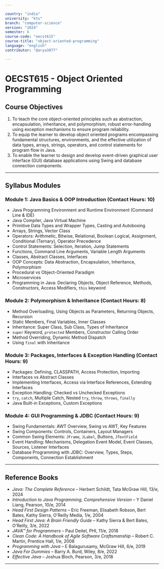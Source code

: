 ```yaml
---

country: "india"
university: "ktu"
branch: "computer-science"
version: "2024"
semester: 6
course-code: "oecst615"
course-title: "object-oriented-programming"
language: "english"
contributor: "@arya3077"

---
```


# OECST615 - Object Oriented Programming

## Course Objectives

1. To teach the core object-oriented principles such as abstraction, encapsulation, inheritance, and polymorphism, robust error-handling using exception mechanisms to ensure program reliability.  
2. To equip the learner to develop object oriented programs encompassing fundamental structures, environments, and the effective utilization of data types, arrays, strings, operators, and control statements for program flow in Java.  
3. To enable the learner to design and develop event-driven graphical user interface (GUI) database applications using Swing and database connection components.  

---

## Syllabus Modules

### Module 1: Java Basics & OOP Introduction (Contact Hours: 10)

- Java Programming Environment and Runtime Environment (Command Line & IDE)  
- Java Compiler, Java Virtual Machine  
- Primitive Data Types and Wrapper Types, Casting and Autoboxing  
- Arrays, Strings, Vector Class  
- Operators: Arithmetic, Bitwise, Relational, Boolean Logical, Assignment, Conditional (Ternary), Operator Precedence  
- Control Statements: Selection, Iteration, Jump Statements  
- Functions, Command Line Arguments, Variable Length Arguments  
- Classes, Abstract Classes, Interfaces  
- OOP Concepts: Data Abstraction, Encapsulation, Inheritance, Polymorphism  
- Procedural vs Object-Oriented Paradigm  
- Microservices  
- Programming in Java: Declaring Objects, Object Reference, Methods, Constructors, Access Modifiers, `this` keyword  

### Module 2: Polymorphism & Inheritance (Contact Hours: 8)

- Method Overloading, Using Objects as Parameters, Returning Objects, Recursion  
- Static Members, Final Variables, Inner Classes  
- Inheritance: Super Class, Sub Class, Types of Inheritance  
- `super` Keyword, `protected` Members, Constructor Calling Order  
- Method Overriding, Dynamic Method Dispatch  
- Using `final` with Inheritance  

### Module 3: Packages, Interfaces & Exception Handling (Contact Hours: 9)

- Packages: Defining, CLASSPATH, Access Protection, Importing  
- Interfaces vs Abstract Classes  
- Implementing Interfaces, Access via Interface References, Extending Interfaces  
- Exception Handling: Checked vs Unchecked Exceptions  
- `try`, `catch`, Multiple Catch, Nested `try`, `throw`, `throws`, `finally`  
- Java Built-in Exceptions, Custom Exceptions  

### Module 4: GUI Programming & JDBC (Contact Hours: 9)

- Swing Fundamentals: AWT Overview, Swing vs AWT, Key Features  
- Swing Components: Controls, Containers, Layout Managers  
- Common Swing Elements: `JFrame`, `JLabel`, Buttons, `JTextField`  
- Event Handling: Mechanisms, Delegation Event Model, Event Classes, Sources, Listener Interfaces  
- Database Programming with JDBC: Overview, Types, Steps, Components, Connection Establishment  

---

## Reference Books

- *Java: The Complete Reference* – Herbert Schildt, Tata McGraw Hill, 13/e, 2024  
- *Introduction to Java Programming, Comprehensive Version* – Y Daniel Liang, Pearson, 10/e, 2014  
- *Head First Design Patterns* – Eric Freeman, Elisabeth Robson, Bert Bates, Kathy Sierra, O'Reilly Media, 1/e, 2004  
- *Head First Java: A Brain Friendly Guide* – Kathy Sierra & Bert Bates, O’Reilly, 3/e, 2022  
- *JAVA™ for Programmers* – Paul Deitel, PHI, 11/e, 2018  
- *Clean Code: A Handbook of Agile Software Craftsmanship* – Robert C. Martin, Prentice Hall, 1/e, 2008  
- *Programming with Java* – E Balagurusamy, McGraw Hill, 6/e, 2019  
- *Java For Dummies* – Barry A. Burd, Wiley, 8/e, 2022  
- *Effective Java* – Joshua Bloch, Pearson, 3/e, 2018  

---
